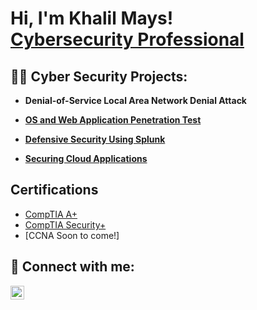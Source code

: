 <h1>Hi, I'm Khalil Mays! <br/><a href="https://www.linkedin.com/in/khalil-mays">Cybersecurity Professional</a></h1>

<h2>👨‍💻 Cyber Security Projects:</h2>

- <b>Denial-of-Service Local Area Network Denial Attack</b>

- <b>[OS and Web Application Penetration Test](https://github.com/khalilmays/OSWebApplicnationPenetrationTest)</b>

- <b>[Defensive Security Using Splunk](https://github.com/khalilmays/DefensiveSecurityUsingSplunk)</b>


- <b>[Securing Cloud Applications](https://github.com/khalilmays/AzureCloudWebApp.git)</b>

<h2>Certifications</h2>

- [CompTIA A+](https://www.credly.com/badges/76615069-0aef-4cc7-8440-c645367d32fa/public_url)
- [CompTIA Security+](https://www.credly.com/badges/68a3e22d-727d-441d-a4ff-82894efe5265/public_url)
- [CCNA Soon to come!]
<h2> 🤳 Connect with me:</h2>


[<img align="left" alt="kmays | LinkedIn" width="22px" src="https://cdn.jsdelivr.net/npm/simple-icons@v3/icons/linkedin.svg" />][linkedin]


[linkedin]: https://www.linkedin.com/in/khalil-mays

<!--
**joshmadakor1/joshmadakor1** is a ✨ _special_ ✨ repository because its `README.md` (this file) appears on your GitHub profile.

Here are some ideas to get you started:

- 🔭 I’m currently working on ...
- 🌱 I’m currently learning ...
- 👯 I’m looking to collaborate on ...
- 🤔 I’m looking for help with ...
- 💬 Ask me about ...
- 📫 How to reach me: ...
- 😄 Pronouns: ...
- ⚡ Fun fact: ...
